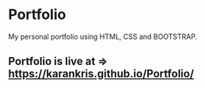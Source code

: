 # Portfolio
My personal portfolio using HTML, CSS and BOOTSTRAP.

## Portfolio is live at => https://karankris.github.io/Portfolio/
